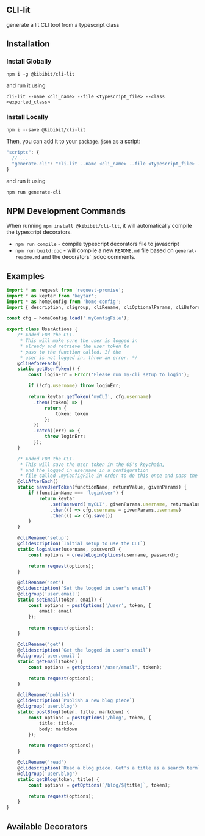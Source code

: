 ## CLI-lit

generate a lit CLI tool from a typescript class

## Installation

### Install Globally
```
npm i -g @kibibit/cli-lit 
```
and run it using
```
cli-lit --name <cli_name> --file <typescript_file> --class <exported_class>
```

### Install Locally
```
npm i --save @kibibit/cli-lit
```
Then, you can add it to your `package.json` as a script:
```javascript
"scripts": {
  // ...
  "generate-cli": "cli-lit --name <cli_name> --file <typescript_file> --class <exported_class>"
}
```
and run it using
```
npm run generate-cli
```

## NPM Development Commands

When running `npm install @kibibit/cli-lit`, it will automatically compile
the typescript decorators.

- `npm run compile` - compile typescript decorators file to javascript
- `npm run build:doc` - will compile a new `README.md` file based on `general-readme.md` and the decorators' jsdoc comments.

## Examples

```typescript
import * as request from 'request-promise';
import * as keytar from 'keytar';
import * as homeConfig from 'home-config';
import { description, cligroup, cliRename, cliOptionalParams, cliBeforeEach } from '@kibibit/cli-lit';

const cfg = homeConfig.load('.myConfigFile');

export class UserActions {
    /* Added FOR the CLI.
     * This will make sure the user is logged in
     * already and retrieve the user token to
     * pass to the function called. If the
     * user is not logged in, throw an error. */
    @cliBeforeEach()
    static getUserToken() {
        const loginErr = Error('Please run my-cli setup to login');

        if (!cfg.username) throw loginErr;

        return keytar.getToken('myCLI', cfg.username)
          .then((token) => {
              return {
                  token: token
              };
          })
          .catch((err) => {
              throw loginErr;
          });
    }

    /* Added FOR the CLI.
     * This will save the user token in the OS's keychain,
     * and the logged in username in a configuration
     * file called .myConfigFile in order to do this once and pass the token using the getUserToken function */
    @cliAfterEach()
    static saveUserToken(functionName, returnValue, givenParams) {
        if (functionName === 'loginUser') {
            return keytar
                .setPassword('myCLI', givenParams.username, returnValue)
                .then(() => cfg.username = givenParams.username)
                .then(() => cfg.save())
        }
    }

    @cliRename('setup')
    @clidescription(`Initial setup to use the CLI`)
    static loginUser(username, password) {
        const options = createLoginOptions(username, password);

        return request(options);
    }

    @cliRename('set')
    @clidescription(`Set the logged in user's email`)
    @cligroup('user.email')
    static setEmail(token, email) {
        const options = postOptions('/user', token, {
            email: email
        });

        return request(options);
    }

    @cliRename('get')
    @clidescription(`Get the logged in user's email`)
    @cligroup('user.email')
    static getEmail(token) {
        const options = getOptions('/user/email', token);

        return request(options);
    }

    @cliRename('publish')
    @clidescription(`Publish a new blog piece`)
    @cligroup('user.blog')
    static postBlog(token, title, markdown) {
        const options = postOptions('/blog', token, {
            title: title,
            body: markdown
        });

        return request(options);
    }

    @cliRename('read')
    @clidescription(`Read a blog piece. Get's a title as a search term`)
    @cligroup('user.blog')
    static getBlog(token, title) {
        const options = getOptions(`/blog/${title}`, token);

        return request(options);
    }
}
```

## Available Decorators